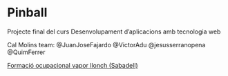 <h1>Pinball</h1>
<p>Projecte final del curs Desenvolupament d’aplicacions amb tecnologia web</p>
<p>Cal Molins team: @JuanJoseFajardo @VictorAdu @jesusserranopena @QuimFerrer</p>
<p><a href="http://www.vaporllonch.net/vaporllonc/oferta_formativa_08.asp">Formació ocupacional vapor llonch (Sabadell)</a></p>
